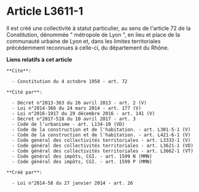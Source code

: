 # Article L3611-1

Il est créé une collectivité à statut particulier, au sens de l'article 72 de la Constitution, dénommée " métropole de Lyon
”, en lieu et place de la communauté urbaine de Lyon et, dans les limites territoriales précédemment reconnues à celle-ci, du
département du Rhône.

**Liens relatifs à cet article**

	**Cite**:

	  - Constitution du 4 octobre 1958 - art. 72

	**Cité par**:

	  - Décret n°2013-363 du 26 avril 2013 - art. 2 (V)
	  - Loi n°2014-366 du 24 mars 2014 - art. 177 (V)
	  - Loi n°2016-1917 du 29 décembre 2016 - art. 141 (V)
	  - Décret n°2017-518 du 10 avril 2017 - art. 3
	  - Code de l'urbanisme - art. L134-10 (VD)
	  - Code de la construction et de l'habitation. - art. L301-5-1 (V)
	  - Code de la construction et de l'habitation. - art. L421-6-1 (V)
	  - Code général des collectivités territoriales - art. L3333-1 (V)
	  - Code général des collectivités territoriales - art. L3621-1 (VD)
	  - Code général des collectivités territoriales - art. L3662-1 (VT)
	  - Code général des impôts, CGI. - art. 1599 N (MMN)
	  - Code général des impôts, CGI. - art. 1599 P (MMN)

	**Créé par**:

	  - Loi n°2014-58 du 27 janvier 2014 - art. 26
